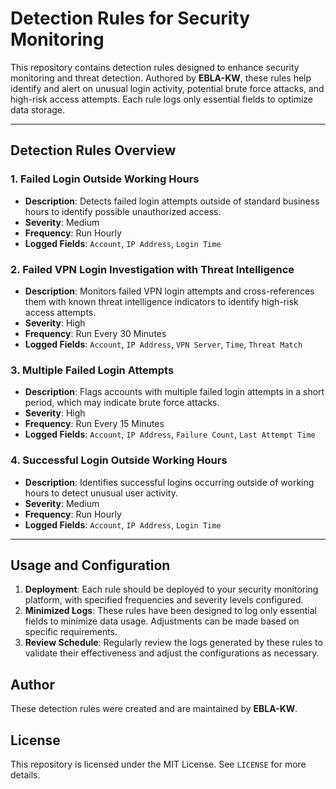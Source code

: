 # Detection Rules for Security Monitoring

This repository contains detection rules designed to enhance security monitoring and threat detection. Authored by **EBLA-KW**, these rules help identify and alert on unusual login activity, potential brute force attacks, and high-risk access attempts. Each rule logs only essential fields to optimize data storage.

---

## Detection Rules Overview

### 1. Failed Login Outside Working Hours
- **Description**: Detects failed login attempts outside of standard business hours to identify possible unauthorized access.
- **Severity**: Medium
- **Frequency**: Run Hourly
- **Logged Fields**: `Account`, `IP Address`, `Login Time`

### 2. Failed VPN Login Investigation with Threat Intelligence
- **Description**: Monitors failed VPN login attempts and cross-references them with known threat intelligence indicators to identify high-risk access attempts.
- **Severity**: High
- **Frequency**: Run Every 30 Minutes
- **Logged Fields**: `Account`, `IP Address`, `VPN Server`, `Time`, `Threat Match`

### 3. Multiple Failed Login Attempts
- **Description**: Flags accounts with multiple failed login attempts in a short period, which may indicate brute force attacks.
- **Severity**: High
- **Frequency**: Run Every 15 Minutes
- **Logged Fields**: `Account`, `IP Address`, `Failure Count`, `Last Attempt Time`

### 4. Successful Login Outside Working Hours
- **Description**: Identifies successful logins occurring outside of working hours to detect unusual user activity.
- **Severity**: Medium
- **Frequency**: Run Hourly
- **Logged Fields**: `Account`, `IP Address`, `Login Time`

---

## Usage and Configuration

1. **Deployment**: Each rule should be deployed to your security monitoring platform, with specified frequencies and severity levels configured.
2. **Minimized Logs**: These rules have been designed to log only essential fields to minimize data usage. Adjustments can be made based on specific requirements.
3. **Review Schedule**: Regularly review the logs generated by these rules to validate their effectiveness and adjust the configurations as necessary.

## Author
These detection rules were created and are maintained by **EBLA-KW**.

## License
This repository is licensed under the MIT License. See `LICENSE` for more details.
